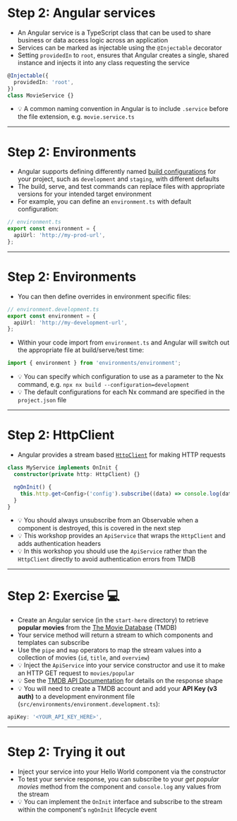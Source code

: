 # Step 2: Angular services

<div class="dense">

- An Angular service is a TypeScript class that can be used to share business or data access logic across an application
- Services can be marked as injectable using the `@Injectable` decorator
- Setting `providedIn` to `root`, ensures that Angular creates a single, shared instance and injects it into any class requesting the service

```typescript
@Injectable({
  providedIn: 'root',
})
class MovieService {}
```

- 💡 A common naming convention in Angular is to include `.service` before the file extension, e.g. `movie.service.ts`

</div>

---

<div class="dense">

# Step 2: Environments

- Angular supports defining differently named [build configurations](https://angular.io/guide/build) for your project, such as `development` and `staging`, with different defaults
- The build, serve, and test commands can replace files with appropriate versions for your intended target environment
- For example, you can define an `environment.ts` with default configuration:

```typescript
// environment.ts
export const environment = {
  apiUrl: 'http://my-prod-url',
};
```

</div>

---

<div class="dense">

# Step 2: Environments

- You can then define overrides in environment specific files:

```typescript
// environment.development.ts
export const environment = {
  apiUrl: 'http://my-development-url',
};
```

- Within your code import from `environment.ts` and Angular will switch out the appropriate file at build/serve/test time:

```typescript
import { environment } from 'environments/environment';
```

- 💡 You can specify which configuration to use as a parameter to the Nx command, e.g. `npx nx build --configuration=development`
- 💡 The default configurations for each Nx command are specified in the `project.json` file

</div>

---

<div class="dense">

# Step 2: HttpClient

- Angular provides a stream based [`HttpClient`](https://angular.io/guide/http) for making HTTP requests

```typescript
class MyService implements OnInit {
  constructor(private http: HttpClient) {}

  ngOnInit() {
    this.http.get<Config>('config').subscribe((data) => console.log(data));
  }
}
```

- 💡 You should always unsubscribe from an Observable when a component is destroyed, this is covered in the next step
- 💡 This workshop provides an `ApiService` that wraps the `HttpClient` and adds authentication headers
- 💡 In this workshop you should use the `ApiService` rather than the `HttpClient` directly to avoid authentication errors from TMDB

</div>

---

<div class="dense">

# Step 2: Exercise 💻

- Create an Angular service (in the `start-here` directory) to retrieve **popular movies** from the [The Movie Database](https://www.themoviedb.org/) (TMDB)
- Your service method will return a stream to which components and templates can subscribe
- Use the `pipe` and `map` operators to map the stream values into a collection of movies (`id`, `title`, and `overview`)
- 💡 Inject the `ApiService` into your service constructor and use it to make an HTTP GET request to `movies/popular`
- 💡 See the [TMDB API Documentation](https://developers.themoviedb.org/3/movies/get-popular-movies) for details on the response shape
- 💡 You will need to create a TMDB account and add your **API Key (v3 auth)** to a development environment file (`src/environments/environment.development.ts`):

```typescript
apiKey: '<YOUR_API_KEY_HERE>',
```

</div>

---

<div class="dense">

# Step 2: Trying it out

- Inject your service into your Hello World component via the constructor
- To test your service response, you can subscribe to your _get popular movies_ method from the component and `console.log` any values from the stream
- 💡 You can implement the `OnInit` interface and subscribe to the stream within the component's `ngOnInit` lifecycle event

</div>
